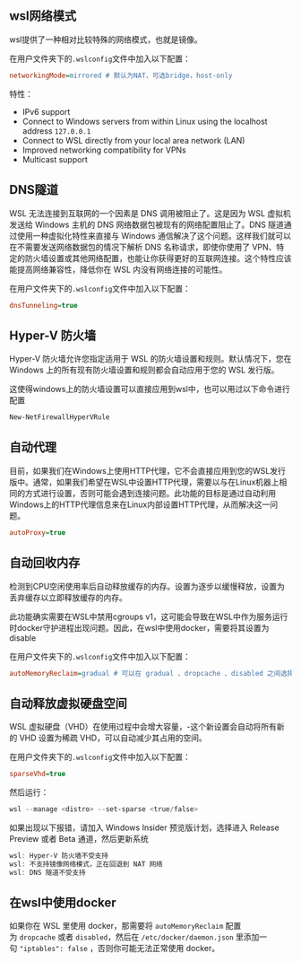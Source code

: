 ## wsl网络模式

wsl提供了一种相对比较特殊的网络模式，也就是镜像。

在用户文件夹下的`.wslconfig`文件中加入以下配置：

```ini
networkingMode=mirrored # 默认为NAT，可选bridge，host-only
```

特性：

- IPv6 support
- Connect to Windows servers from within Linux using the localhost address `127.0.0.1`
- Connect to WSL directly from your local area network (LAN)
- Improved networking compatibility for VPNs
- Multicast support

## DNS隧道

WSL 无法连接到互联网的一个因素是 DNS 调用被阻止了。这是因为 WSL 虚拟机发送给 Windows 主机的 DNS 网络数据包被现有的网络配置阻止了。DNS 隧道通过使用一种虚拟化特性来直接与 Windows 通信解决了这个问题。这样我们就可以在不需要发送网络数据包的情况下解析 DNS 名称请求，即使你使用了 VPN、特定的防火墙设置或其他网络配置，也能让你获得更好的互联网连接。这个特性应该能提高网络兼容性，降低你在 WSL 内没有网络连接的可能性。

在用户文件夹下的`.wslconfig`文件中加入以下配置：

```ini
dnsTunneling=true
```

## Hyper-V 防火墙

Hyper-V 防火墙允许您指定适用于 WSL 的防火墙设置和规则。默认情况下，您在 Windows 上的所有现有防火墙设置和规则都会自动应用于您的 WSL 发行版。

这使得windows上的防火墙设置可以直接应用到wsl中，也可以用过以下命令进行配置

```powershell
New-NetFirewallHyperVRule
```

## 自动代理

目前，如果我们在Windows上使用HTTP代理，它不会直接应用到您的WSL发行版中。通常，如果我们希望在WSL中设置HTTP代理，需要以与在Linux机器上相同的方式进行设置，否则可能会遇到连接问题。此功能的目标是通过自动利用Windows上的HTTP代理信息来在Linux内部设置HTTP代理，从而解决这一问题。

```ini
autoProxy=true
```

## 自动回收内存

检测到CPU空闲使用率后自动释放缓存的内存。设置为逐步以缓慢释放，设置为丢弃缓存以立即释放缓存的内存。

此功能确实需要在WSL中禁用cgroups v1，这可能会导致在WSL中作为服务运行时docker守护进程出现问题。因此，在wsl中使用docker，需要将其设置为disable

在用户文件夹下的`.wslconfig`文件中加入以下配置：

```ini
autoMemoryReclaim=gradual # 可以在 gradual 、dropcache 、disabled 之间选择
```

## 自动释放虚拟硬盘空间

WSL 虚拟硬盘（VHD）在使用过程中会增大容量，-这个新设置会自动将所有新的 VHD 设置为稀疏 VHD，可以自动减少其占用的空间。

在用户文件夹下的`.wslconfig`文件中加入以下配置：

```ini
sparseVhd=true
```

然后运行：

```powershell
wsl --manage <distro> --set-sparse <true/false>
```

如果出现以下报错，请加入 Windows Insider 预览版计划，选择进入 Release Preview 或者 Beta 通道，然后更新系统

```powershell
wsl: Hyper-V 防火墙不受支持
wsl: 不支持镜像网络模式，正在回退到 NAT 网络
wsl: DNS 隧道不受支持
```

## 在wsl中使用docker

如果你在 WSL 里使用 docker，那需要将 `autoMemoryReclaim` 配置为 `dropcache` 或者 `disabled`，然后在 `/etc/docker/daemon.json` 里添加一句 `"iptables": false` ，否则你可能无法正常使用 docker。
